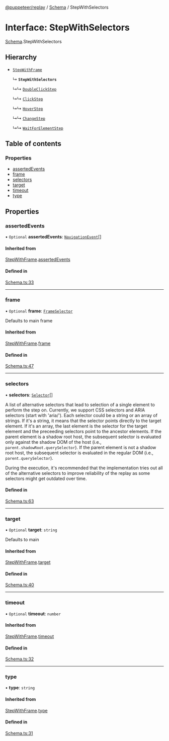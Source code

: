 [@puppeteer/replay](../README.md) / [Schema](../modules/Schema.md) / StepWithSelectors

# Interface: StepWithSelectors

[Schema](../modules/Schema.md).StepWithSelectors

## Hierarchy

- [`StepWithFrame`](Schema.StepWithFrame.md)

  ↳ **`StepWithSelectors`**

  ↳↳ [`DoubleClickStep`](Schema.DoubleClickStep.md)

  ↳↳ [`ClickStep`](Schema.ClickStep.md)

  ↳↳ [`HoverStep`](Schema.HoverStep.md)

  ↳↳ [`ChangeStep`](Schema.ChangeStep.md)

  ↳↳ [`WaitForElementStep`](Schema.WaitForElementStep.md)

## Table of contents

### Properties

- [assertedEvents](Schema.StepWithSelectors.md#assertedevents)
- [frame](Schema.StepWithSelectors.md#frame)
- [selectors](Schema.StepWithSelectors.md#selectors)
- [target](Schema.StepWithSelectors.md#target)
- [timeout](Schema.StepWithSelectors.md#timeout)
- [type](Schema.StepWithSelectors.md#type)

## Properties

### assertedEvents

• `Optional` **assertedEvents**: [`NavigationEvent`](Schema.NavigationEvent.md)[]

#### Inherited from

[StepWithFrame](Schema.StepWithFrame.md).[assertedEvents](Schema.StepWithFrame.md#assertedevents)

#### Defined in

[Schema.ts:33](https://github.com/puppeteer/replay/blob/main/src/Schema.ts#L33)

---

### frame

• `Optional` **frame**: [`FrameSelector`](../modules/Schema.md#frameselector)

Defaults to main frame

#### Inherited from

[StepWithFrame](Schema.StepWithFrame.md).[frame](Schema.StepWithFrame.md#frame)

#### Defined in

[Schema.ts:47](https://github.com/puppeteer/replay/blob/main/src/Schema.ts#L47)

---

### selectors

• **selectors**: [`Selector`](../modules/Schema.md#selector)[]

A list of alternative selectors that lead to selection of a single element to perform the step on.
Currently, we support CSS selectors and ARIA selectors (start with 'aria/'). Each selector
could be a string or an array of strings. If it's a string, it means that the selector points directly to the target
element. If it's an array, the last element is the selector for the target element and the preceeding selectors
point to the ancestor elements. If the parent element is a shadow root host, the subsequent
selector is evaluated only against the shadow DOM of the host (i.e., `parent.shadowRoot.querySelector`). If the parent
element is not a shadow root host, the subsequent selector is evaluated in the regular DOM (i.e., `parent.querySelector`).

During the execution, it's recommended that the implementation tries out all of the alternative selectors to improve
reliability of the replay as some selectors might get outdated over time.

#### Defined in

[Schema.ts:63](https://github.com/puppeteer/replay/blob/main/src/Schema.ts#L63)

---

### target

• `Optional` **target**: `string`

Defaults to main

#### Inherited from

[StepWithFrame](Schema.StepWithFrame.md).[target](Schema.StepWithFrame.md#target)

#### Defined in

[Schema.ts:40](https://github.com/puppeteer/replay/blob/main/src/Schema.ts#L40)

---

### timeout

• `Optional` **timeout**: `number`

#### Inherited from

[StepWithFrame](Schema.StepWithFrame.md).[timeout](Schema.StepWithFrame.md#timeout)

#### Defined in

[Schema.ts:32](https://github.com/puppeteer/replay/blob/main/src/Schema.ts#L32)

---

### type

• **type**: `string`

#### Inherited from

[StepWithFrame](Schema.StepWithFrame.md).[type](Schema.StepWithFrame.md#type)

#### Defined in

[Schema.ts:31](https://github.com/puppeteer/replay/blob/main/src/Schema.ts#L31)
